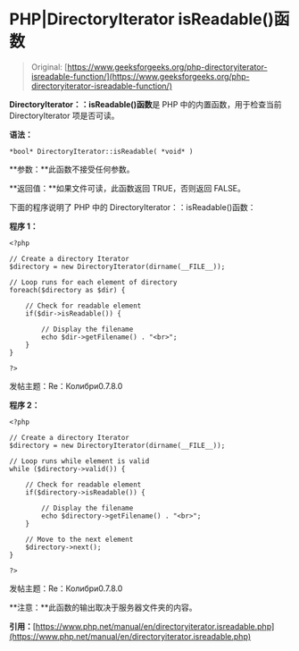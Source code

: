# PHP|DirectoryIterator isReadable()函数

> Original: [https://www.geeksforgeeks.org/php-directoryiterator-isreadable-function/](https://www.geeksforgeeks.org/php-directoryiterator-isreadable-function/)

**DirectoryIterator：：isReadable()函数**是 PHP 中的内置函数，用于检查当前 DirectoryIterator 项是否可读。

**语法：**

```
*bool* DirectoryIterator::isReadable( *void* )
```

**参数：**此函数不接受任何参数。

**返回值：**如果文件可读，此函数返回 TRUE，否则返回 FALSE。

下面的程序说明了 PHP 中的 DirectoryIterator：：isReadable()函数：

**程序 1：**

```
<?php

// Create a directory Iterator
$directory = new DirectoryIterator(dirname(__FILE__));

// Loop runs for each element of directory
foreach($directory as $dir) {

    // Check for readable element
    if($dir->isReadable()) {

        // Display the filename
        echo $dir->getFilename() . "<br>";
    }
}

?>
```

发帖主题：Re：Колибри0.7.8.0

**程序 2：**

```
<?php

// Create a directory Iterator
$directory = new DirectoryIterator(dirname(__FILE__));

// Loop runs while element is valid
while ($directory->valid()) {

    // Check for readable element
    if($directory->isReadable()) {

        // Display the filename
        echo $directory->getFilename() . "<br>";
    }

    // Move to the next element
    $directory->next();
}

?>
```

发帖主题：Re：Колибри0.7.8.0

**注意：**此函数的输出取决于服务器文件夹的内容。

**引用：**[https://www.php.net/manual/en/directoryiterator.isreadable.php](https://www.php.net/manual/en/directoryiterator.isreadable.php)